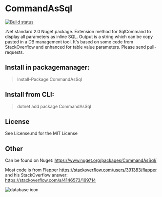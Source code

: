 # CommandAsSql 
[![Build status](https://ci.appveyor.com/api/projects/status/box9pmdwhj2srcoa?svg=true)](https://ci.appveyor.com/project/jphellemons/commandassql)

.Net standard 2.0 Nuget package. Extension method for SqlCommand to display all parameters as inline SQL. Output is a string which can be copy pasted in a DB management tool.
It's based on some code from StackOverflow and enhanced for table value parameters.
Please send pull-requests.

## Install in packagemanager:

> Install-Package CommandAsSql

## Install from CLI:

> dotnet add package CommandAsSql

## License

See License.md for the MIT License

## Other

Can be found on Nuget: https://www.nuget.org/packages/CommandAsSql/

Most code is from Flapper https://stackoverflow.com/users/391383/flapper
and his StackOverflow answer: https://stackoverflow.com/a/4146573/169714

![database icon](https://png.icons8.com/win8/1600/107C10/database)
